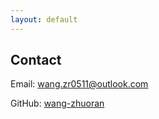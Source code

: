 ```yaml
---
layout: default
---
```

## Contact

Email: wang.zr0511@outlook.com

GitHub: 
[wang-zhuoran](https://github.com/wang-zhuoran)